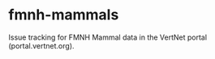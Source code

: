 fmnh-mammals
============

Issue tracking for FMNH Mammal data in the VertNet portal (portal.vertnet.org).
